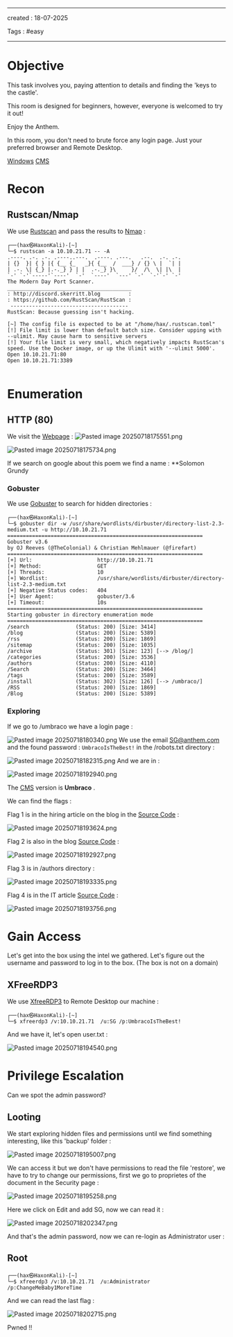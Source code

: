 - - - 
created : 18-07-2025 

Tags : #easy 
- - - 
# Objective

This task involves you, paying attention to details and finding the 'keys to the castle'.

This room is designed for beginners, however, everyone is welcomed to try it out!

Enjoy the Anthem.

In this room, you don't need to brute force any login page. Just your preferred browser and Remote Desktop.

[Windows](../../3%20-%20Tags/Hacking%20Concepts/Windows.md)  [CMS](../../3%20-%20Tags/Hacking%20Concepts/CMS.md)

# Recon

## Rustscan/Nmap

We use [Rustscan](../../3%20-%20Tags/Hacking%20Tools/Rustscan.md) and pass the results to [Nmap](../../3%20-%20Tags/Hacking%20Tools/Nmap.md) :

```
┌──(hax㉿HaxonKali)-[~]
└─$ rustscan -a 10.10.21.71 -- -A 
.----. .-. .-. .----..---.  .----. .---.   .--.  .-. .-.
| {}  }| { } |{ {__ {_   _}{ {__  /  ___} / {} \ |  `| |
| .-. \| {_} |.-._} } | |  .-._} }\     }/  /\  \| |\  |
`-' `-'`-----'`----'  `-'  `----'  `---' `-'  `-'`-' `-'
The Modern Day Port Scanner.
________________________________________
: http://discord.skerritt.blog         :
: https://github.com/RustScan/RustScan :
 --------------------------------------
RustScan: Because guessing isn't hacking.

[~] The config file is expected to be at "/home/hax/.rustscan.toml"
[!] File limit is lower than default batch size. Consider upping with --ulimit. May cause harm to sensitive servers
[!] Your file limit is very small, which negatively impacts RustScan's speed. Use the Docker image, or up the Ulimit with '--ulimit 5000'. 
Open 10.10.21.71:80
Open 10.10.21.71:3389


```

# Enumeration

## HTTP (80)

We visit the [Webpage](../../3%20-%20Tags/Hacking%20Concepts/Webpage.md) :
![Pasted image 20250718175551.png](../../../2%20-%20Resources/Others/Flameshots/Pasted%20image%2020250718175551.png)

![Pasted image 20250718175734.png](../../../2%20-%20Resources/Others/Flameshots/Pasted%20image%2020250718175734.png)

If we search on google about this poem we find a name : **Solomon Grundy

### Gobuster

We use [Gobuster](../../3%20-%20Tags/Hacking%20Tools/Gobuster.md) to search for hidden directories :

```
┌──(hax㉿HaxonKali)-[~]
└─$ gobuster dir -w /usr/share/wordlists/dirbuster/directory-list-2.3-medium.txt -u http://10.10.21.71 
===============================================================
Gobuster v3.6
by OJ Reeves (@TheColonial) & Christian Mehlmauer (@firefart)
===============================================================
[+] Url:                     http://10.10.21.71
[+] Method:                  GET
[+] Threads:                 10
[+] Wordlist:                /usr/share/wordlists/dirbuster/directory-list-2.3-medium.txt
[+] Negative Status codes:   404
[+] User Agent:              gobuster/3.6
[+] Timeout:                 10s
===============================================================
Starting gobuster in directory enumeration mode
===============================================================
/search               (Status: 200) [Size: 3414]
/blog                 (Status: 200) [Size: 5389]
/rss                  (Status: 200) [Size: 1869]
/sitemap              (Status: 200) [Size: 1035]
/archive              (Status: 301) [Size: 123] [--> /blog/]
/categories           (Status: 200) [Size: 3536]
/authors              (Status: 200) [Size: 4110]
/Search               (Status: 200) [Size: 3464]
/tags                 (Status: 200) [Size: 3589]
/install              (Status: 302) [Size: 126] [--> /umbraco/]
/RSS                  (Status: 200) [Size: 1869]
/Blog                 (Status: 200) [Size: 5389]

```

### Exploring

If we go to /umbraco we have a login page :

![Pasted image 20250718180340.png](../../../2%20-%20Resources/Others/Flameshots/Pasted%20image%2020250718180340.png)
We use the email SG@anthem.com and the found password : `UmbracoIsTheBest!` in the /robots.txt directory :

![Pasted image 20250718182315.png](../../../2%20-%20Resources/Others/Flameshots/Pasted%20image%2020250718182315.png)
And we are in :

![Pasted image 20250718192940.png](../../../2%20-%20Resources/Others/Flameshots/Pasted%20image%2020250718192940.png)

The [CMS](../../3%20-%20Tags/Hacking%20Concepts/CMS.md) version is **Umbraco** .

We can find the flags :

Flag 1 is in the hiring article on the blog in the [Source Code](../../3%20-%20Tags/Hacking%20Concepts/Source%20Code.md) :

![Pasted image 20250718193624.png](../../../2%20-%20Resources/Others/Flameshots/Pasted%20image%2020250718193624.png)

Flag 2 is also in the blog [Source Code](../../3%20-%20Tags/Hacking%20Concepts/Source%20Code.md) :

![Pasted image 20250718192927.png](../../../2%20-%20Resources/Others/Flameshots/Pasted%20image%2020250718192927.png)

Flag 3 is in /authors directory :

![Pasted image 20250718193335.png](../../../2%20-%20Resources/Others/Flameshots/Pasted%20image%2020250718193335.png)

Flag 4 is in the IT article [Source Code](../../3%20-%20Tags/Hacking%20Concepts/Source%20Code.md) :

![Pasted image 20250718193756.png](../../../2%20-%20Resources/Others/Flameshots/Pasted%20image%2020250718193756.png)

# Gain Access

Let's get into the box using the intel we gathered.
Let's figure out the username and password to log in to the box. (The box is not on a domain)

## XFreeRDP3

We use [XfreeRDP3](../../3%20-%20Tags/Hacking%20Tools/XfreeRDP3.md) to Remote Desktop our machine :

```
┌──(hax㉿HaxonKali)-[~]
└─$ xfreerdp3 /v:10.10.21.71  /u:SG /p:UmbracoIsTheBest!
```

And we have it, let's open user.txt :

![Pasted image 20250718194540.png](../../../2%20-%20Resources/Others/Flameshots/Pasted%20image%2020250718194540.png)

# Privilege Escalation

Can we spot the admin password?

## Looting

We start exploring hidden files and permissions until we find something interesting, like this 'backup' folder :

![Pasted image 20250718195007.png](../../../2%20-%20Resources/Others/Flameshots/Pasted%20image%2020250718195007.png)

 We can access it but we don't have permissions to read the file 'restore', we have to try to change our permissions, first we go to proprietes of the document in the Security page :
 
![Pasted image 20250718195258.png](../../../2%20-%20Resources/Others/Flameshots/Pasted%20image%2020250718195258.png)

Here we click on Edit and add SG, now we can read it :

![Pasted image 20250718202347.png](../../../2%20-%20Resources/Others/Flameshots/Pasted%20image%2020250718202347.png)

And that's the admin password, now we can re-login as Administrator user :

## Root

```
┌──(hax㉿HaxonKali)-[~]
└─$ xfreerdp3 /v:10.10.21.71  /u:Administrator /p:ChangeMeBaby1MoreTime

```

And we can read the last flag :

![Pasted image 20250718202715.png](../../../2%20-%20Resources/Others/Flameshots/Pasted%20image%2020250718202715.png)

Pwned !!


